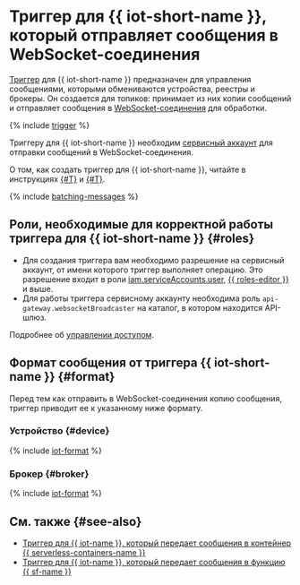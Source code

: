 # Триггер для {{ iot-short-name }}, который отправляет сообщения в WebSocket-соединения

[Триггер](../trigger/) для {{ iot-short-name }} предназначен для управления сообщениями, которыми обмениваются устройства, реестры и брокеры. Он создается для топиков: принимает из них копии сообщений и отправляет сообщения в [WebSocket-соединения](../extensions/websocket.md) для обработки.

{% include [trigger](../../../_includes/iot-core/trigger.md) %}
 
Триггеру для {{ iot-short-name }} необходим [сервисный аккаунт](../../../iam/concepts/users/service-accounts.md) для отправки сообщений в WebSocket-соединения. 

О том, как создать триггер для {{ iot-short-name }}, читайте в инструкциях [{#T}](../../operations/trigger/iot-core-trigger-create.md) и [{#T}](../../operations/trigger/iot-core-trigger-broker-create.md).

{% include [batching-messages](../../../_includes/api-gateway/batching-messages.md) %}

## Роли, необходимые для корректной работы триггера для {{ iot-short-name }} {#roles}

* Для создания триггера вам необходимо разрешение на сервисный аккаунт, от имени которого триггер выполняет операцию. Это разрешение входит в роли [iam.serviceAccounts.user](../../../iam/security/index.md#iam-serviceAccounts-user), [{{ roles-editor }}](../../../iam/roles-reference.md#editor) и выше.
* Для работы триггера сервисному аккаунту необходима роль `api-gateway.websocketBroadcaster` на каталог, в котором находится API-шлюз.

Подробнее об [управлении доступом](../../security/index.md).

## Формат сообщения от триггера {{ iot-short-name }} {#format}

Перед тем как отправить в WebSocket-соединения копию сообщения, триггер приводит ее к указанному ниже формату.

### Устройство {#device}

{% include [iot-format](../../../_includes/functions/iot-format.md) %}

### Брокер {#broker}

{% include [iot-format](../../../_includes/functions/iot-format-broker.md) %}

## См. также {#see-also}

* [Триггер для {{ iot-name }}, который передает сообщения в контейнер {{ serverless-containers-name }}](../../../serverless-containers/concepts/trigger/iot-core-trigger.md)
* [Триггер для {{ iot-name }}, который передает сообщения в функцию {{ sf-name }}](../../../functions/concepts/trigger/iot-core-trigger.md)
